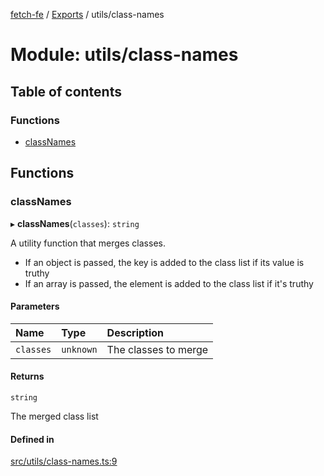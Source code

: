 [fetch-fe](../README.md) / [Exports](../modules.md) / utils/class-names

# Module: utils/class-names

## Table of contents

### Functions

- [classNames](utils_class_names.md#classnames)

## Functions

### classNames

▸ **classNames**(`classes`): `string`

A utility function that merges classes.
- If an object is passed, the key is added to the class list if its value is truthy
- If an array is passed, the element is added to the class list if it's truthy

#### Parameters

| Name | Type | Description |
| :------ | :------ | :------ |
| `classes` | `unknown` | The classes to merge |

#### Returns

`string`

The merged class list

#### Defined in

[src/utils/class-names.ts:9](https://github.com/SimoneLazier/fetch-fe/blob/5933c5b/src/utils/class-names.ts#L9)

